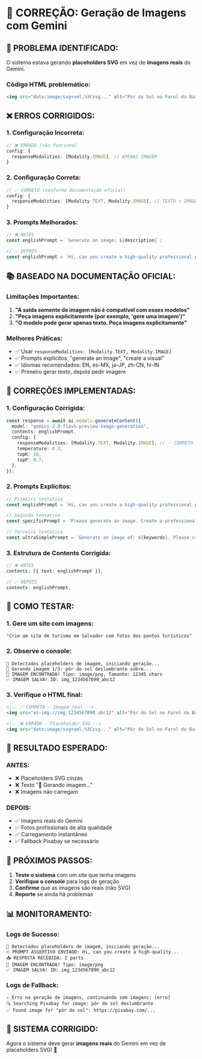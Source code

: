 # 🔧 CORREÇÃO: Geração de Imagens com Gemini

## 🚨 **PROBLEMA IDENTIFICADO:**

O sistema estava gerando **placeholders SVG** em vez de **imagens reais** do Gemini.

### **Código HTML problemático:**
```html
<img src="data:image/svg+xml,%3Csvg..." alt="Pôr do Sol no Farol da Barra">
```

## ❌ **ERROS CORRIGIDOS:**

### **1. Configuração Incorreta:**
```typescript
// ❌ ERRADO (não funciona)
config: {
  responseModalities: [Modality.IMAGE], // APENAS IMAGEM
}
```

### **2. Configuração Correta:**
```typescript
// ✅ CORRETO (conforme documentação oficial)
config: {
  responseModalities: [Modality.TEXT, Modality.IMAGE], // TEXTO + IMAGEM
}
```

### **3. Prompts Melhorados:**
```typescript
// ❌ ANTES
const englishPrompt = `Generate an image: ${description}`;

// ✅ DEPOIS
const englishPrompt = `Hi, can you create a high-quality professional photograph of: ${description}. Please generate an image for this.`;
```

## 📚 **BASEADO NA DOCUMENTAÇÃO OFICIAL:**

### **Limitações Importantes:**
1. **"A saída somente de imagem não é compatível com esses modelos"**
2. **"Peça imagens explicitamente (por exemplo, 'gere uma imagem')"**
3. **"O modelo pode gerar apenas texto. Peça imagens explicitamente"**

### **Melhores Práticas:**
- ✅ Usar `responseModalities: [Modality.TEXT, Modality.IMAGE]`
- ✅ Prompts explícitos: "generate an image", "create a visual"
- ✅ Idiomas recomendados: EN, es-MX, ja-JP, zh-CN, hi-IN
- ✅ Primeiro gerar texto, depois pedir imagem

## 🔧 **CORREÇÕES IMPLEMENTADAS:**

### **1. Configuração Corrigida:**
```typescript
const response = await ai.models.generateContent({
  model: "gemini-2.0-flash-preview-image-generation",
  contents: englishPrompt,
  config: {
    responseModalities: [Modality.TEXT, Modality.IMAGE], // ✅ CORRETO
    temperature: 0.3,
    topK: 10,
    topP: 0.7,
  },
});
```

### **2. Prompts Explícitos:**
```typescript
// Primeira tentativa
const englishPrompt = `Hi, can you create a high-quality professional photograph of: ${description}. Please generate an image for this.`;

// Segunda tentativa
const specificPrompt = `Please generate an image. Create a professional photograph of: ${description}. High quality, realistic image. I need you to provide an image for this.`;

// Terceira tentativa
const ultraSimplePrompt = `Generate an image of: ${keywords}. Please create a visual image for this.`;
```

### **3. Estrutura de Contents Corrigida:**
```typescript
// ❌ ANTES
contents: [{ text: englishPrompt }],

// ✅ DEPOIS
contents: englishPrompt,
```

## 🧪 **COMO TESTAR:**

### **1. Gere um site com imagens:**
```
"Crie um site de turismo em Salvador com fotos dos pontos turísticos"
```

### **2. Observe o console:**
```
🎨 Detectados placeholders de imagem, iniciando geração...
📸 Gerando imagem 1/3: pôr do sol deslumbrante sobre...
🎉 IMAGEM ENCONTRADA! Tipo: image/png, Tamanho: 12345 chars
✅ IMAGEM SALVA! ID: img_1234567890_abc12
```

### **3. Verifique o HTML final:**
```html
<!-- ✅ CORRETO - Imagem real -->
<img src="ai-img://img_1234567890_abc12" alt="Pôr do Sol no Farol da Barra">

<!-- ❌ ERRADO - Placeholder SVG -->
<img src="data:image/svg+xml,%3Csvg..." alt="Pôr do Sol no Farol da Barra">
```

## 🎯 **RESULTADO ESPERADO:**

### **ANTES:**
- ❌ Placeholders SVG cinzas
- ❌ Texto "🎨 Gerando imagem..."
- ❌ Imagens não carregam

### **DEPOIS:**
- ✅ Imagens reais do Gemini
- ✅ Fotos profissionais de alta qualidade
- ✅ Carregamento instantâneo
- ✅ Fallback Pixabay se necessário

## 🚀 **PRÓXIMOS PASSOS:**

1. **Teste o sistema** com um site que tenha imagens
2. **Verifique o console** para logs de geração
3. **Confirme** que as imagens são reais (não SVG)
4. **Reporte** se ainda há problemas

## 📊 **MONITORAMENTO:**

### **Logs de Sucesso:**
```
🎨 Detectados placeholders de imagem, iniciando geração...
🔥 PROMPT ASSERTIVO ENVIADO: Hi, can you create a high-quality...
📥 RESPOSTA RECEBIDA: 2 parts
🎉 IMAGEM ENCONTRADA! Tipo: image/png
✅ IMAGEM SALVA! ID: img_1234567890_abc12
```

### **Logs de Fallback:**
```
⚠️ Erro na geração de imagens, continuando sem imagens: [erro]
🔍 Searching Pixabay for image: pôr do sol deslumbrante
✅ Found image for "pôr do sol": https://pixabay.com/...
```

## 🎉 **SISTEMA CORRIGIDO:**

Agora o sistema deve gerar **imagens reais** do Gemini em vez de placeholders SVG! 🚀
